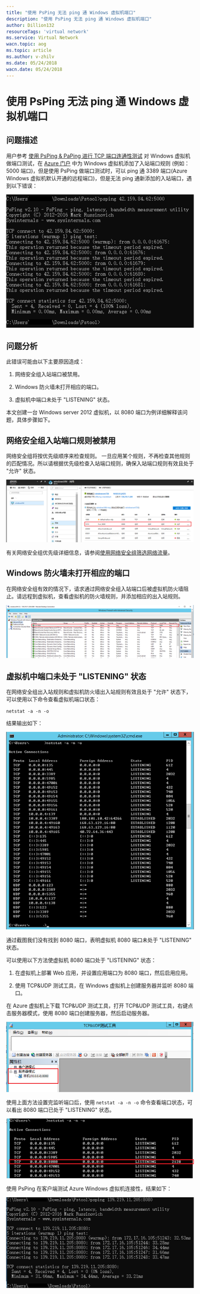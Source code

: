 ```yaml
---
title: "使用 PsPing 无法 ping 通 Windows 虚拟机端口"
description: "使用 PsPing 无法 ping 通 Windows 虚拟机端口"
author: Dillion132
resourceTags: 'virtual network'
ms.service: Virtual Network
wacn.topic: aog
ms.topic: article
ms.author: v-zhilv
ms.date: 05/24/2018
wacn.date: 05/24/2018
---
```


# 使用 PsPing 无法 ping 通 Windows 虚拟机端口

## 问题描述

用户参考 [使用 PsPing & PaPing 进行 TCP 端口连通性测试](https://docs.azure.cn/articles/azure-operations-guide/virtual-network/aog-virtual-network-tcp-psping-paping-connectivity) 对 Windows 虚拟机做端口测试，在 [Azure 门户](https://portal.azure.cn) 中为 Windows 虚拟机添加了入站端口规则 (例如：5000 端口)，但是使用 PsPing 做端口测试时，可以 ping 通 3389 端口(Azure Windows 虚拟机默认开通的远程端口)，但是无法 ping 通新添加的入站端口，遇到以下错误：

![error.PNG](./media/aog-virtual-network-using-psping-cannot-connect-the-port/error.PNG)

## 问题分析

此错误可能由以下主要原因造成：

1. 网络安全组入站端口被禁用。

2. Windows 防火墙未打开相应的端口。

3. 虚拟机中端口未处于 "LISTENING" 状态。

本文创建一台 Windows server 2012 虚拟机，以 8080 端口为例详细解释该问题，具体步骤如下。

## 网络安全组入站端口规则被禁用

网络安全组将按优先级顺序来检查规则。 一旦应用某个规则，不再检查其他规则的匹配情况。所以请根据优先级检查入站端口规则，确保入站端口规则有效且处于 "允许" 状态。

![nsg.PNG](./media/aog-virtual-network-using-psping-cannot-connect-the-port/nsg.PNG)

有关网络安全组优先级详细信息，请参阅[使用网络安全组筛选网络流量](https://docs.azure.cn/zh-cn/virtual-network/virtual-networks-nsg#nsg-resource)。

## Windows 防火墙未打开相应的端口

在网络安全组有效的情况下，请求通过网络安全组入站端口后被虚拟机防火墙阻止。请远程到虚拟机，查看虚拟机的防火墙规则，并添加相应的出入站规则。

![firewall.PNG](./media/aog-virtual-network-using-psping-cannot-connect-the-port/firewall.PNG)

## 虚拟机中端口未处于 "LISTENING" 状态

在网络安全组出入站规则和虚拟机防火墙出入站规则有效且处于 "允许" 状态下，可以使用以下命令查看虚拟机端口状态：

```
netstat -a -n -o
```

结果输出如下：

![netstat-result.PNG](./media/aog-virtual-network-using-psping-cannot-connect-the-port/netstat-result.PNG)

通过截图我们没有找到 8080 端口，表明虚拟机 8080 端口未处于 "LISTENING" 状态。

可以使用以下方法使虚拟机 8080 端口处于 "LISTENING" 状态：

1. 在虚拟机上部署 Web 应用，并设置应用端口为 8080 端口，然后启用应用。

2. 使用 TCP&UDP 测试工具，在 Windows 虚拟机上创建服务器并监听 8080 端口。

在 Azure 虚拟机上下载 TCP&UDP 测试工具，打开 TCP&UDP 测试工具，右键点击服务器模式，使用 8080 端口创建服务器，然后启动服务器。

![tcptool.PNG](./media/aog-virtual-network-using-psping-cannot-connect-the-port/tcptool.PNG)

使用上面方法设置完监听端口后，使用 `netstat -a -n -o` 命令查看端口状态，可以看出 8080 端口已处于 "LISTENING" 状态。

![netstat-linstening-port.PNG](./media/aog-virtual-network-using-psping-cannot-connect-the-port/netstat-linstening-port.PNG)

使用 PsPing 在客户端测试 Azure Windows 虚拟机连接性，结果如下：

![success-result1.PNG](./media/aog-virtual-network-using-psping-cannot-connect-the-port/success-result1.PNG)